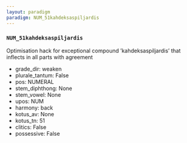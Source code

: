 ```yaml
---
layout: paradigm
paradigm: NUM_51kahdeksaspiljardis
---
```

### ` NUM_51kahdeksaspiljardis `

Optimisation hack for exceptional compound ’kahdeksaspiljardis’ that inflects in all parts with agreement
* grade_dir: weaken
* plurale_tantum: False
* pos: NUMERAL
* stem_diphthong: None
* stem_vowel: None
* upos: NUM
* harmony: back
* kotus_av: None
* kotus_tn: 51
* clitics: False
* possessive: False
